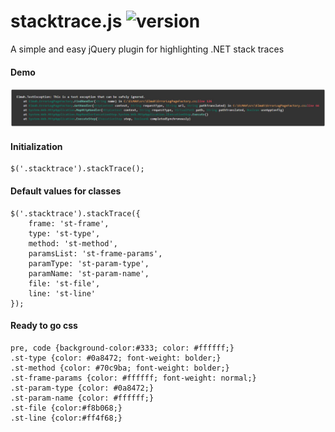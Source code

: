 # stacktrace.js ![version](https://img.shields.io/badge/Latest%20version-1.0.4-1abc9c.svg)
A simple and easy jQuery plugin for highlighting .NET stack traces

#### Demo
![stackTrace.js - demo](example.jpg)

#### Initialization
```
$('.stacktrace').stackTrace();
```

#### Default values for classes
```
$('.stacktrace').stackTrace({
    frame: 'st-frame',
    type: 'st-type',
    method: 'st-method',
    paramsList: 'st-frame-params',
    paramType: 'st-param-type',
    paramName: 'st-param-name',
    file: 'st-file',
    line: 'st-line'
});
```

#### Ready to go css
```
pre, code {background-color:#333; color: #ffffff;}
.st-type {color: #0a8472; font-weight: bolder;}
.st-method {color: #70c9ba; font-weight: bolder;}
.st-frame-params {color: #ffffff; font-weight: normal;}
.st-param-type {color: #0a8472;}
.st-param-name {color: #ffffff;}
.st-file {color:#f8b068;}
.st-line {color:#ff4f68;}
```
